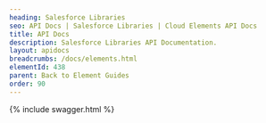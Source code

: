 ```yaml
---
heading: Salesforce Libraries
seo: API Docs | Salesforce Libraries | Cloud Elements API Docs
title: API Docs
description: Salesforce Libraries API Documentation.
layout: apidocs
breadcrumbs: /docs/elements.html
elementId: 438
parent: Back to Element Guides
order: 90
---
```


{% include swagger.html %}
